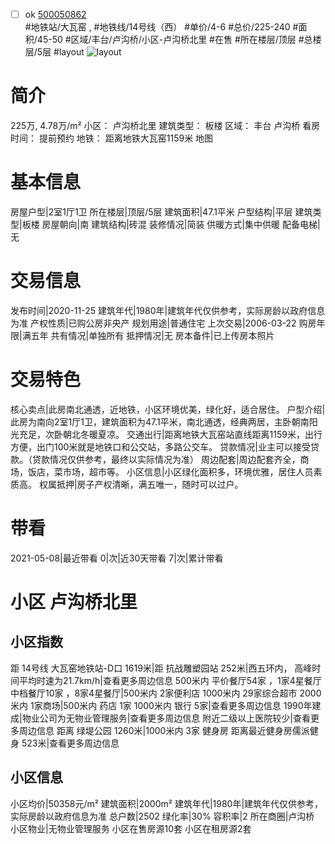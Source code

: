 - [ ] ok [500050862](https://bj.5i5j.com/ershoufang/500050862.html)  
 #地铁站/大瓦窑 ,  #地铁线/14号线（西）
#单价/4-6 #总价/225-240 #面积/45-50   #区域/丰台/卢沟桥/小区-卢沟桥北里 #在售 #所在楼层/顶层 #总楼层/5层 #layout 
![layout](http://image2.5i5j.com//group1/M00/24/73/CgqJMlzQG7qAV0GSAAKkrdUAbPA780.jpg_P5.jpg) 
# 简介 
 225万,  4.78万/m² 
小区： 卢沟桥北里
建筑类型： 板楼
区域： 丰台 卢沟桥
看房时间： 提前预约
地铁： 距离地铁大瓦窑1159米 地图
# 基本信息 
 房屋户型|2室1厅1卫
所在楼层|顶层/5层
建筑面积|47.1平米
户型结构|平层
建筑类型|板楼
房屋朝向|南
建筑结构|砖混
装修情况|简装
供暖方式|集中供暖
配备电梯|无
# 交易信息 
 发布时间|2020-11-25
建筑年代|1980年|建筑年代仅供参考，实际房龄以政府信息为准
产权性质|已购公房非央产
规划用途|普通住宅
上次交易|2006-03-22
购房年限|满五年
共有情况|单独所有
抵押情况|无
房本备件|已上传房本照片
# 交易特色 
 核心卖点|此房南北通透，近地铁，小区环境优美，绿化好，适合居住。
户型介绍|此房为南向2室1厅1卫，建筑面积为47.1平米，南北通透，经典两居，主卧朝南阳光充足，次卧朝北冬暖夏凉。
交通出行|距离地铁大瓦窑站直线距离1159米，出行方便，出门100米就是地铁口和公交站，多路公交车。
贷款情况|业主可以接受贷款。（贷款情况仅供参考，最终以实际情况为准）
周边配套|周边配套齐全，商场，饭店，菜市场，超市等。
小区信息|小区绿化面积多，环境优雅，居住人员素质高。
权属抵押|房子产权清晰，满五唯一，随时可以过户。
# 带看 
 2021-05-08|最近带看	 0|次|近30天带看	 7|次|累计带看
# 小区 卢沟桥北里
## 小区指数 
 距 14号线 大瓦窑地铁站-D口 1619米|距 抗战雕塑园站 252米|西五环内， 高峰时间平均时速为21.7km/h|查看更多周边信息
500米内 平价餐厅54家 ，1家4星餐厅
中档餐厅10家 ，8家4星餐厅|500米内 2家便利店
1000米内 29家综合超市
2000米内 1家商场|500米内 药店 1家
1000米内 银行 5家|查看更多周边信息
1990年建成|物业公司为无物业管理服务|查看更多周边信息
附近二级以上医院较少|查看更多周边信息
距离 绿堤公园 1260米|1000米内 3家 健身房
距离最近健身房儒派健身 523米|查看更多周边信息
## 小区信息 
 小区均价|50358元/m²
建筑面积|2000m²
建筑年代|1980年|建筑年代仅供参考，实际房龄以政府信息为准
总户数|2502
绿化率|30%
容积率|2
所在商圈|卢沟桥
小区物业|无物业管理服务
小区在售房源10套
小区在租房源2套
